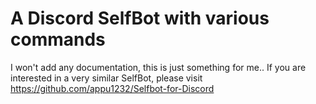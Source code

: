 # A Discord SelfBot with various commands

I won't add any documentation, this is just something for me..
If you are interested in a very similar SelfBot, please visit https://github.com/appu1232/Selfbot-for-Discord
